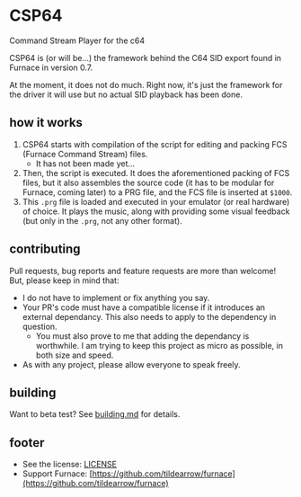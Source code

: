 # CSP64

Command Stream Player for the c64

CSP64 is (or will be...) the framework behind the C64 SID export found in Furnace in version 0.7.

At the moment, it does not do much. Right now, it's just the framework for the driver it will use but no actual SID playback has been done. 

## how it works

1. CSP64 starts with compilation of the script for editing and packing FCS (Furnace Command Stream) files.
    - It has not been made yet...
2. Then, the script is executed. It does the aforementioned packing of FCS files, but it also assembles the source code (it has to be modular for Furnace, coming later) to a PRG file, and the FCS file is inserted at `$1000`.
3. This `.prg` file is loaded and executed in your emulator (or real hardware) of choice. It plays the music, along with providing some visual feedback (but only in the `.prg`, not any other format).

## contributing

Pull requests, bug reports and feature requests are more than welcome! But, please keep in mind that:

- I do not have to implement or fix anything you say.
- Your PR's code must have a compatible license if it introduces an external dependancy. This also needs to apply to the dependency in question. 
    - You must also prove to me that adding the dependancy is worthwhile. I am trying to keep this project as micro as possible, in both size and speed.
- As with any project, please allow everyone to speak freely.

## building

Want to beta test? See [building.md](building.md) for details.

## footer

- See the license: [LICENSE](LICENSE)
- Support Furnace: [https://github.com/tildearrow/furnace](https://github.com/tildearrow/furnace)
